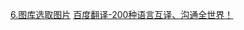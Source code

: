 []()
[6.图库选取图片]()
[百度翻译-200种语言互译、沟通全世界！](https://fanyi.baidu.com/translate?aldtype=16047&query=Fatal+error+encountered+during+command+execution&keyfrom=baidu&smartresult=dict&lang=auto2zh#fra/zh/changeScope)
